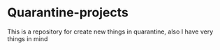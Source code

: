 # Quarantine-projects
This is a repository for create new things in quarantine, also I have very things in mind
